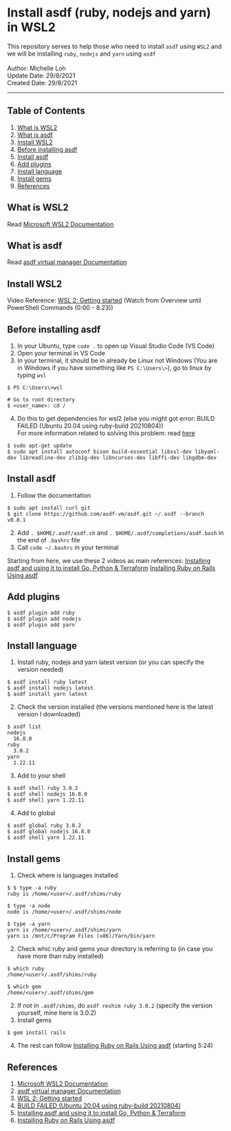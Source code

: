 # Install asdf (ruby, nodejs and yarn) in WSL2
This repository serves to help those who need to install `asdf` using `WSL2` and we will be installing `ruby`, `nodejs` and `yarn` using `asdf`<br><br>
Author: Michelle Loh <br>
Update Date: 29/8/2021 <br>
Created Date: 29/8/2021 <br>

---
## Table of Contents
1. [What is WSL2](https://github.com/Michelle-Lohwt/asdf-install-wsl2#what-is-wsl2)
2. [What is asdf](https://github.com/Michelle-Lohwt/asdf-install-wsl2#what-is-asdf)
3. [Install WSL2](https://github.com/Michelle-Lohwt/asdf-install-wsl2#install-wsl2)
4. [Before installing asdf](https://github.com/Michelle-Lohwt/asdf-install-wsl2#before-installing-asdf)
5. [Install asdf](https://github.com/Michelle-Lohwt/asdf-install-wsl2#install-wsl2)
6. [Add plugins](https://github.com/Michelle-Lohwt/asdf-install-wsl2#add-plugins)
7. [Install language](https://github.com/Michelle-Lohwt/asdf-install-wsl2#add-plugins)
8. [Install gems](https://github.com/Michelle-Lohwt/asdf-install-wsl2#install-gems)
9. [References](https://github.com/Michelle-Lohwt/asdf-install-wsl2#install-gems)

## What is WSL2
Read [Microsoft WSL2 Documentation](https://docs.microsoft.com/en-us/windows/wsl/install-win10)

## What is asdf
Read [asdf virtual manager Documentation](http://asdf-vm.com/)

## Install WSL2
Video Reference: [WSL 2: Getting started](https://www.youtube.com/watch?v=_fntjriRe48&t=704s) (Watch from Overview until PowerShell Commands (0:00 - 8.23))

## Before installing asdf
1. In your Ubuntu, type `code .` to open up Visual Studio Code (VS Code)
2. Open your terminal in VS Code
3. In your terminal, it should be in already be Linux not Windows (You are in Windows if you have something like `PS C:\Users\>`), go to linux by typing `wsl`
```
$ PS C:\Users\>wsl

# Go to root directory
$ <user_name>: cd /
```
4. Do this to get dependencies for wsl2 (else you might got error: BUILD FAILED (Ubuntu 20.04 using ruby-build 20210804)) <br>
For more information related to solving this problem: read [here](https://discuss.rubyonrails.org/t/installing-rails-on-ubuntu-20-04-showing-build-failed-error/75642/4)
```
$ sudo apt-get update
$ sudo apt install autoconf bison build-essential libssl-dev libyaml-dev libreadline-dev zlib1g-dev libncurses-dev libffi-dev libgdbm-dev
```

## Install asdf
1. Follow the documentation
```
$ sudo apt install curl git
$ git clone https://github.com/asdf-vm/asdf.git ~/.asdf --branch v0.8.1
```
2. Add `. $HOME/.asdf/asdf.sh` and `. $HOME/.asdf/completions/asdf.bash` in the end of `.bashrc` file
3. Call `code ~/.bashrc` in your terminal

Starting from here, we use these 2 videos as main references:
[Installing asdf and using it to install Go, Python & Terraform](https://www.youtube.com/watch?v=njM3-eejlho)
[Installing Ruby on Rails Using asdf](https://www.youtube.com/watch?v=Ji2jhj7t0bk&t=317s)

## Add plugins
```
$ asdf plugin add ruby
$ asdf plugin add nodejs
$ asdf plugin add yarn
```

## Install language
1. Install ruby, nodejs and yarn latest version (or you can specify the version needed)
```
$ asdf install ruby latest
$ asdf install nodejs latest
$ asdf install yarn latest
```
2. Check the version installed (the versions mentioned here is the latest version I downloaded)
```
$ asdf list
nodejs
  16.8.0
ruby
  3.0.2
yarn
  1.22.11
```
3. Add to your shell
```
$ asdf shell ruby 3.0.2
$ asdf shell nodejs 16.8.0
$ asdf shell yarn 1.22.11
```
4. Add to global
```
$ asdf global ruby 3.0.2
$ asdf global nodejs 16.8.0
$ asdf shell yarn 1.22.11
```

## Install gems
1. Check where is languages installed
```
$ $ type -a ruby
ruby is /home/<user>/.asdf/shims/ruby

$ type -a node
node is /home/<user>/.asdf/shims/node

$ type -a yarn
yarn is /home/<user>/.asdf/shims/yarn
yarn is /mnt/c/Program Files (x86)/Yarn/bin/yarn
```
2. Check whic ruby and gems your directory is referring to (in case you have more than ruby installed)
```
$ which ruby
/home/<user>/.asdf/shims/ruby

$ which gem
/home/<user>/.asdf/shims/gem
```
2. If not in `.asdf/shims`, do `asdf reshim ruby 3.0.2` (specify the version yourself, mine here is 3.0.2)
3. Install gems
```
$ gem install rails
```
4. The rest can follow [Installing Ruby on Rails Using asdf](https://www.youtube.com/watch?v=Ji2jhj7t0bk&t=317s) (starting 5:24)

## References
1. [Microsoft WSL2 Documentation](https://docs.microsoft.com/en-us/windows/wsl/install-win10)
2. [asdf virtual manager Documentation](http://asdf-vm.com/)
3. [WSL 2: Getting started](https://www.youtube.com/watch?v=_fntjriRe48&t=704s)
4. [BUILD FAILED (Ubuntu 20.04 using ruby-build 20210804)](https://discuss.rubyonrails.org/t/installing-rails-on-ubuntu-20-04-showing-build-failed-error/75642/4)
5. [Installing asdf and using it to install Go, Python & Terraform](https://www.youtube.com/watch?v=njM3-eejlho)
6. [Installing Ruby on Rails Using asdf](https://www.youtube.com/watch?v=Ji2jhj7t0bk&t=317s)
